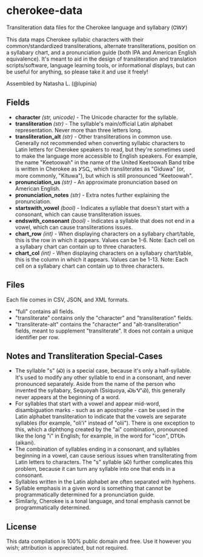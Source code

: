 # cherokee-data
Transliteration data files for the Cherokee language and syllabary (ᏣᎳᎩ)

This data maps Cherokee syllabic characters with their common/standardized transliterations, alternate transliterations, position on a syllabary chart, and a pronunciation guide (both IPA and American English equivalence).  It's meant to aid in the design of transliteration and translation scripts/software, language learning tools, or informational displays, but can be useful for anything, so please take it and use it freely!

Assembled by Natasha L. (@lupinia)

Fields
------
* **character** *(str, unicode)* - The Unicode character for the syllable.
* **transliteration** *(str)* - The syllable's main/official Latin alphabet representation.  Never more than three letters long.
* **transliteration_alt** *(str)* - Other transliterations in common use.  Generally not recommended when converting syllabic characters to Latin letters for Cherokee speakers to read, but they're sometimes used to make the language more accessible to English speakers.  For example, the name "Keetoowah" in the name of the United Keetoowah Band tribe is written in Cherokee as ᎩᏚᏩ, which transliterates as "Giduwa" (or, more commonly, "Kituwa"), but which is still pronounced "Keetoowah".
* **pronunciation_us** *(str)* - An approximate pronunciation based on American English.
* **pronunciation_notes** *(str)* - Extra notes further explaining the pronunciation.
* **startswith_vowel** *(bool)* - Indicates a syllable that doesn't start with a consonant, which can cause transliteration issues.
* **endswith_consonant** *(bool)* - Indicates a syllable that does not end in a vowel, which can cause transliterations issues.
* **chart_row** *(int)* - When displaying characters on a syllabary chart/table, this is the row in which it appears.  Values can be 1-6.  Note:  Each cell on a syllabary chart can contain up to three characters.
* **chart_col** *(int)* - When displaying characters on a syllabary chart/table, this is the column in which it appears.  Values can be 1-13.  Note:  Each cell on a syllabary chart can contain up to three characters.

Files
-----

Each file comes in CSV, JSON, and XML formats.

* "full" contains all fields.
* "transliterate" contains only the "character" and "transliteration" fields.
* "transliterate-alt" contains the "character" and "alt-transliteration" fields, meant to supplement "transliterate".  It does not contain a unique identifier per row.

Notes and Transliteration Special-Cases
---------------------------------------

* The syllable "s" (Ꮝ) is a special case, because it's only a half-syllable.  It's used to modify any other syllable to end in a consonant, and never pronounced separately.  Aside from the name of the person who invented the syllabary, Sequoyah (Ssiquoya, ᏍᏏᏉᏯ), this generally never appears at the beginning of a word.
* For syllables that start with a vowel and appear mid-word, disambiguation marks - such as an apostrophe - can be used in the Latin alphabet transliteration to indicate that the vowels are separate syllables (for example, "oli'i" instead of "olii").  There is one exception to this, which a diphthong created by the "ai" combination, pronounced like the long "i" in English; for example, in the word for "icon", ᎠᎢᎧᏂ (aikani).
* The combination of syllables ending in a consonant, and syllables beginning in a vowel, can cause serious issues when transliterating from Latin letters to  characters.  The "s" syllable (Ꮝ) further complicates this problem, because it can turn any syllable into one that ends in a consonant.
* Syllables written in the Latin alphabet are often separated with hyphens.
* Syllable emphasis in a given word is something that cannot be programmatically determined for a pronunciation guide.
* Similarly, Cherokee is a tonal language, and tonal emphasis cannot be programmatically determined.

License
-------

This data compilation is 100% public domain and free.  Use it however you wish; attribution is appreciated, but not required.
